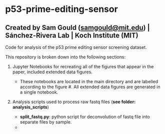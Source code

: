 # p53-prime-editing-sensor

## Created by Sam Gould (samgould@mit.edu) | Sánchez-Rivera Lab | Koch Institute (MIT)

Code for analysis of the p53 prime editing sensor screening dataset.

This repository is broken down into the following sections:
1. Jupyter Notebooks for recreating all of the figures that appear in the paper, included extended data figures.
    - These notebooks are located in the main directory and are labelled according to the figure #. All extended data figures are generated in a single notebook.

2. Analysis scripts used to process raw fastq files (**see folder: analysis_scripts**)
    - **split_fastq.py**: python script for deconvolution of fastq file into separate files by sample.
    - 

